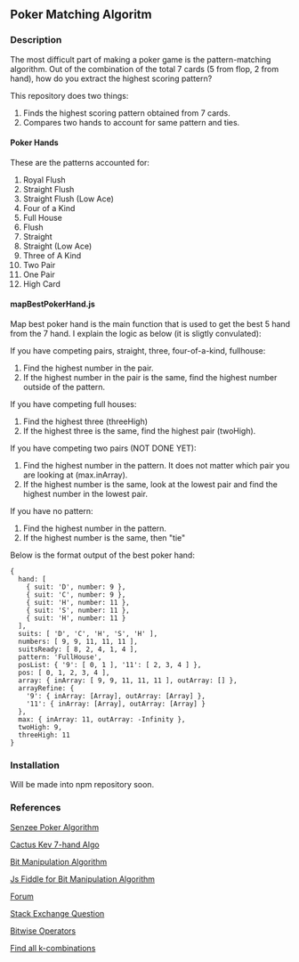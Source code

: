 ## Poker Matching Algoritm

### Description
The most difficult part of making a poker game is the pattern-matching algorithm. 
Out of the combination of the total 7 cards (5 from flop, 2 from hand), how do you extract the highest scoring pattern? 

This repository does two things:
1. Finds the highest scoring pattern obtained from 7 cards.
2. Compares two hands to account for same pattern and ties.

#### Poker Hands 

These are the patterns accounted for:

1. Royal Flush
2. Straight Flush 
3. Straight Flush (Low Ace)
4. Four of a Kind
5. Full House
6. Flush
7. Straight
8. Straight (Low Ace)
9. Three of A Kind
10. Two Pair
11. One Pair
12. High Card 

#### mapBestPokerHand.js

Map best poker hand is the main function that is used to get the best 5 hand from the 7 hand. I explain the logic as below (it is sligtly convulated):

If you have competing pairs, straight, three, four-of-a-kind, fullhouse: 
1. Find the highest number in the pair. 
2. If the highest number in the pair is the same, find the highest number outside of the pattern.

If you have competing full houses:
1. Find the highest three (threeHigh)
2. If the highest three is the same, find the highest pair (twoHigh). 

If you have competing two pairs (NOT DONE YET):
1. Find the highest number in the pattern. It does not matter which pair you are looking at (max.inArray).
2. If the highest number is the same, look at the lowest pair and find the highest number in the lowest pair.

If you have no pattern: 
1. Find the highest number in the pattern.
2. If the highest number is the same, then "tie" 


Below is the format output of the best poker hand:

```
{
  hand: [
    { suit: 'D', number: 9 },
    { suit: 'C', number: 9 },
    { suit: 'H', number: 11 },
    { suit: 'S', number: 11 },
    { suit: 'H', number: 11 }
  ],
  suits: [ 'D', 'C', 'H', 'S', 'H' ],
  numbers: [ 9, 9, 11, 11, 11 ],
  suitsReady: [ 8, 2, 4, 1, 4 ],
  pattern: 'FullHouse',
  posList: { '9': [ 0, 1 ], '11': [ 2, 3, 4 ] },
  pos: [ 0, 1, 2, 3, 4 ],
  array: { inArray: [ 9, 9, 11, 11, 11 ], outArray: [] },
  arrayRefine: {
    '9': { inArray: [Array], outArray: [Array] },
    '11': { inArray: [Array], outArray: [Array] }
  },
  max: { inArray: 11, outArray: -Infinity },
  twoHigh: 9,
  threeHigh: 11
}
```

### Installation

Will be made into npm repository soon.

### References

[Senzee Poker Algorithm](http://senzee.blogspot.com/2007/01/7.html)

[Cactus Kev 7-hand Algo](http://suffe.cool/poker/evaluator.html)

[Bit Manipulation Algorithm](https://www.codeproject.com/Articles/569271/A-Poker-hand-analyzer-in-JavaScript-using-bit-math)

[Js Fiddle for Bit Manipulation Algorithm](http://jsfiddle.net/subskybox/r4mSF/)

[Forum](http://archives1.twoplustwo.com/showflat.php?Cat=0&Number=8513906&amp;amp;amp;page=2&fpart=1&vc=1)

[Stack Exchange Question](https://stackoverflow.com/questions/42379988/how-do-i-evaluate-texas-hold-em-hands-with-javascript)

[Bitwise Operators](https://developer.mozilla.org/en-US/docs/Web/JavaScript/Reference/Operators/Bitwise_Operators)

[Find all k-combinations](https://gist.github.com/axelpale/3118596)
